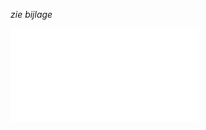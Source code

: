 *zie bijlage*

![beheerplan-blauwendael_bezwaarschrift.pdf](.attachments.19892926/beheerplan-blauwendael_bezwaarschrift.pdf)

